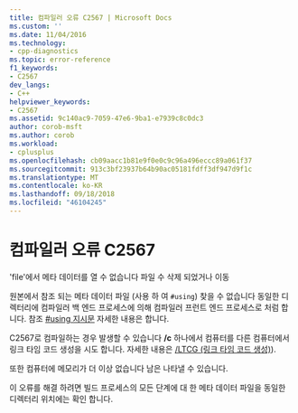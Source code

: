 ```yaml
---
title: 컴파일러 오류 C2567 | Microsoft Docs
ms.custom: ''
ms.date: 11/04/2016
ms.technology:
- cpp-diagnostics
ms.topic: error-reference
f1_keywords:
- C2567
dev_langs:
- C++
helpviewer_keywords:
- C2567
ms.assetid: 9c140ac9-7059-47e6-9ba1-e7939c8c0dc3
author: corob-msft
ms.author: corob
ms.workload:
- cplusplus
ms.openlocfilehash: cb09aacc1b81e9f0e0c9c96a496eccc89a061f37
ms.sourcegitcommit: 913c3bf23937b64b90ac05181fdff3df947d9f1c
ms.translationtype: MT
ms.contentlocale: ko-KR
ms.lasthandoff: 09/18/2018
ms.locfileid: "46104245"
---
```

# <a name="compiler-error-c2567"></a>컴파일러 오류 C2567

'file'에서 메타 데이터를 열 수 없습니다 파일 수 삭제 되었거나 이동

원본에서 참조 되는 메타 데이터 파일 (사용 하 여 `#using`) 찾을 수 없습니다 동일한 디렉터리에 컴파일러 백 엔드 프로세스에 의해 컴파일러 프런트 엔드 프로세스로 처럼 합니다. 참조 [#using 지시문](../../preprocessor/hash-using-directive-cpp.md) 자세한 내용은 합니다.

C2567로 컴파일하는 경우 발생할 수 있습니다 **/c** 하나에서 컴퓨터를 다른 컴퓨터에서 링크 타임 코드 생성을 시도 합니다. 자세한 내용은 [/LTCG (링크 타임 코드 생성)](../../build/reference/ltcg-link-time-code-generation.md)).

또한 컴퓨터에 메모리가 더 이상 없습니다 남은 나타낼 수 있습니다.

이 오류를 해결 하려면 빌드 프로세스의 모든 단계에 대 한 메타 데이터 파일을 동일한 디렉터리 위치에는 확인 합니다.